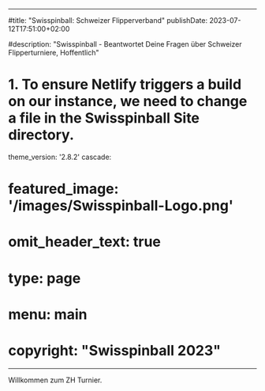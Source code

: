 
---
#title: "Swisspinball: Schweizer Flipperverband"
publishDate: 2023-07-12T17:51:00+02:00

#description: "Swisspinball - Beantwortet Deine Fragen über Schweizer Flipperturniere, Hoffentlich"
# 1. To ensure Netlify triggers a build on our instance, we need to change a file in the Swisspinball Site directory.
theme_version: '2.8.2'
cascade:
#  featured_image: '/images/Swisspinball-Logo.png'
#  omit_header_text: true
#  type: page
#  menu: main
#  copyright: "Swisspinball 2023"

---
Willkommen zum ZH Turnier.
